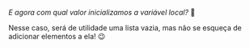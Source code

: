 _E agora com qual valor inicializamos a variável local?_ :thinking:

Nesse caso, será de utilidade uma lista vazia, mas não se esqueça de adicionar elementos a ela! :wink:

